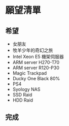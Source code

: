 # 願望清單

## 希望

* 女朋友
* 牧羊少年的奇幻之旅
* Intel Xeon E5 機架伺服器
* ARM server H270-T70
* ARM server R120-P30
* Magic Trackpad
* Ducky One Black 80%
* PS4
* Syology NAS
* SSD Raid
* HDD Raid

## 完成
